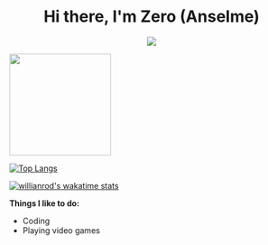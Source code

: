 <p align="center">
  <h1 align="center">Hi there, I'm Zero (Anselme)</h1>
</p>
<p align="center">
  <img src="https://img.shields.io/badge/slashDEV-slash-red"/>
</p>

<img height="180em" src="https://github-readme-stats.vercel.app/api?username=zer0less&show_icons=true&hide_border=true&count_private=true&include_all_commits=true&title_color=f00&text_color=ffa500&icon_color=f00&bg_color=000" />

[![Top Langs](https://github-readme-stats.vercel.app/api/top-langs/?username=zer0less&hide_border=true&layout=compact&title_color=f00&text_color=ffa500&icon_color=f00&bg_color=000)](https://github.com/zer0less/github-readme-stats)

[![willianrod's wakatime stats](https://github-readme-stats.vercel.app/api/wakatime?username=zer0less&hide_border=true&layout=compact&title_color=f00&text_color=ffa500&icon_color=f00&bg_color=000)](https://github.com/zer0less/github-readme-stats)

**Things I like to do:**
 - Coding
 - Playing video games

